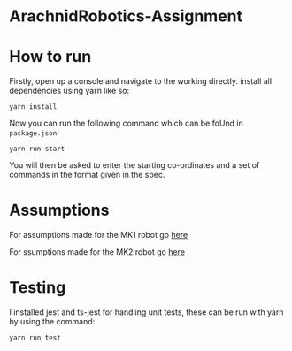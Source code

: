 # ArachnidRobotics-Assignment




# How to run 
Firstly, open up a console and navigate to the working directly. install all dependencies using yarn like so:
```
yarn install
```

Now you can run the following command which can be foUnd in `package.json`:
```
yarn run start
```

You will then be asked to enter the starting co-ordinates and a set of commands in the format given in the spec.

# Assumptions

For assumptions made for the MK1 robot go [here](Classes/RobotSpiderMk1.md)


For ssumptions made for the MK2 robot go [here](Classes/RobotSpiderMk2.md)



# Testing
I installed jest and ts-jest for handling unit tests, these can be run with yarn by using the command:
```
yarn run test
```

